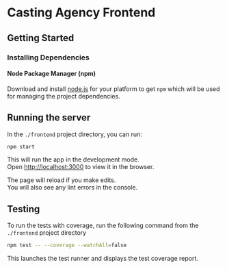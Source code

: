 # Casting Agency Frontend
## Getting Started
### Installing Dependencies
#### Node Package Manager (npm)
Download and install [node.js](https://nodejs.org/en/) for your platform to get `npm` which will be used for managing the project dependencies. 

## Running the server
In the `./frontend` project directory, you can run:

```bash
npm start
```
This will run the app in the development mode.<br />
Open [http://localhost:3000](http://localhost:3000) to view it in the browser.

The page will reload if you make edits.<br />
You will also see any lint errors in the console.

## Testing
To run the tests with coverage, run the following command from the `./frontend` project directory
```bash
npm test -- --coverage --watchAll=false
```
This launches the test runner and displays the test coverage report.


